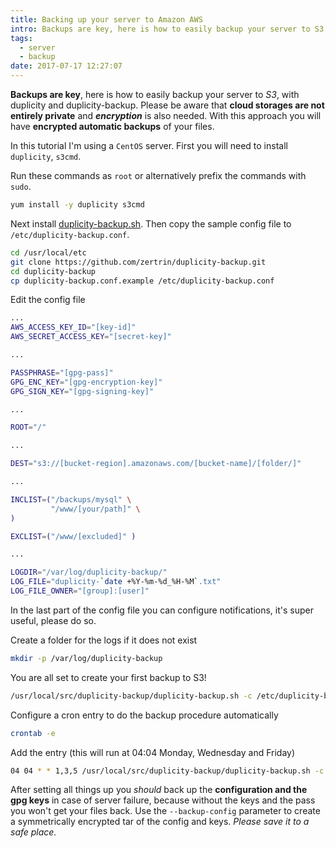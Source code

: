 ```yaml
---
title: Backing up your server to Amazon AWS
intro: Backups are key, here is how to easily backup your server to S3, with duplicity and duplicity-backup.
tags:
  - server
  - backup
date: 2017-07-17 12:27:07
---
```


**Backups are key**, here is how to easily backup your server to *S3*, with duplicity and duplicity-backup. Please be aware that **cloud storages are not entirely private** and ***encryption*** is also needed. With this approach you will have **encrypted automatic backups** of your files.

In this tutorial I'm using a `CentOS` server. First you will need to install `duplicity`, `s3cmd`.

Run these commands as `root` or alternatively prefix the commands with `sudo`.

```bash
yum install -y duplicity s3cmd
```

Next install [duplicity-backup.sh](https://github.com/zertrin/duplicity-backup.sh). Then copy the sample config file to `/etc/duplicity-backup.conf`.

```bash
cd /usr/local/etc
git clone https://github.com/zertrin/duplicity-backup.git
cd duplicity-backup
cp duplicity-backup.conf.example /etc/duplicity-backup.conf
```

Edit the config file

```bash
...
AWS_ACCESS_KEY_ID="[key-id]"
AWS_SECRET_ACCESS_KEY="[secret-key]"

...

PASSPHRASE="[gpg-pass]"
GPG_ENC_KEY="[gpg-encryption-key]"
GPG_SIGN_KEY="[gpg-signing-key]"

...

ROOT="/"

...

DEST="s3://[bucket-region].amazonaws.com/[bucket-name]/[folder/]"

...

INCLIST=("/backups/mysql" \
         "/www/[your/path]" \
)

EXCLIST=("/www/[excluded]" )

...

LOGDIR="/var/log/duplicity-backup/"
LOG_FILE="duplicity-`date +%Y-%m-%d_%H-%M`.txt"
LOG_FILE_OWNER="[group]:[user]"


```

In the last part of the config file you can configure notifications, it's super useful, please do so.

Create a folder for the logs if it does not exist

```bash
mkdir -p /var/log/duplicity-backup
```

You are all set to create your first backup to S3!

```bash
/usr/local/src/duplicity-backup/duplicity-backup.sh -c /etc/duplicity-backup.conf -b
```

Configure a cron entry to do the backup procedure automatically

```bash
crontab -e 
```

Add the entry (this will run at 04:04 Monday, Wednesday and Friday)

```bash
04 04 * * 1,3,5 /usr/local/src/duplicity-backup/duplicity-backup.sh -c /etc/duplicity-backup.conf -b
```

After setting all things up you *should* back up the **configuration and the gpg keys** in case of server failure, because without the keys and the pass you won't get your files back. Use the `--backup-config` parameter to create a symmetrically encrypted tar of the config and keys. *Please save it to a safe place.*


